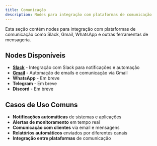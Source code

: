 ```yaml
---
title: Comunicação
description: Nodes para integração com plataformas de comunicação
---
```



Esta seção contém nodes para integração com plataformas de comunicação como Slack, Gmail, WhatsApp e outras ferramentas de mensageria.

## Nodes Disponíveis

- **[Slack](./slack)** - Integração com Slack para notificações e automação
- **[Gmail](./gmail)** - Automação de emails e comunicação via Gmail
- **WhatsApp** - Em breve
- **Telegram** - Em breve
- **Discord** - Em breve

## Casos de Uso Comuns

- **Notificações automáticas** de sistemas e aplicações
- **Alertas de monitoramento** em tempo real
- **Comunicação com clientes** via email e mensagens
- **Relatórios automáticos** enviados por diferentes canais
- **Integração entre plataformas** de comunicação
